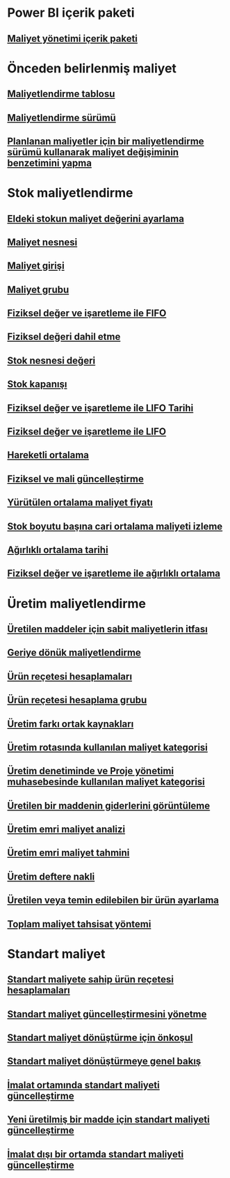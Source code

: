 # Power BI içerik paketi
## [Maliyet yönetimi içerik paketi](/dynamics365/operations/dev-itpro/analytics/cost-management-content-pack?toc=/dynamics365/operations/supply-chain/toc.json)
# Önceden belirlenmiş maliyet
## [Maliyetlendirme tablosu](costing-sheets.md)
## [Maliyetlendirme sürümü](costing-versions.md)
## [Planlanan maliyetler için bir maliyetlendirme sürümü kullanarak maliyet değişiminin benzetimini yapma](simulate-cost-changes-costing-version-planned-costs.md)
# Stok maliyetlendirme
## [Eldeki stokun maliyet değerini ayarlama](adjust-hand-inventory-cost-values.md)
## [Maliyet nesnesi](cost-object.md)
## [Maliyet girişi](cost-entries.md)
## [Maliyet grubu](cost-groups.md)
## [Fiziksel değer ve işaretleme ile FIFO](fifo-physical-value-marking.md)
## [Fiziksel değeri dahil etme](include-physical-value.md)
## [Stok nesnesi değeri](physical-quantity.md)
## [Stok kapanışı](inventory-close.md)
## [Fiziksel değer ve işaretleme ile LIFO Tarihi](lifo-date-physical-value-marking.md)
## [Fiziksel değer ve işaretleme ile LIFO](lifo-physical-value-marking.md)
## [Hareketli ortalama](moving-average.md)
## [Fiziksel ve mali güncelleştirme](physical-financial-updates.md)
## [Yürütülen ortalama maliyet fiyatı](running-average-cost-price.md)
## [Stok boyutu başına cari ortalama maliyeti izleme](track-running-average-cost-per-inventory-dimension.md)
## [Ağırlıklı ortalama tarihi](weighted-average-date.md)
## [Fiziksel değer ve işaretleme ile ağırlıklı ortalama](weighted-average-physical-value-marking.md)
# Üretim maliyetlendirme
## [Üretilen maddeler için sabit maliyetlerin itfası](amortize-constant-costs-manufactured-item.md)
## [Geriye dönük maliyetlendirme](backflush-costing.md)
## [Ürün reçetesi hesaplamaları](bom-calculations.md)
## [Ürün reçetesi hesaplama grubu](bom-calculation-groups.md)
## [Üretim farkı ortak kaynakları](common-sources-of-production-variances.md)
## [Üretim rotasında kullanılan maliyet kategorisi](cost-categories-used-production-routings.md)
## [Üretim denetiminde ve Proje yönetimi muhasebesinde kullanılan maliyet kategorisi](cost-categories-used-production-control-project-management-accounting.md)
## [Üretilen bir maddenin giderlerini görüntüleme](charges-manufactured-item.md)
## [Üretim emri maliyet analizi](production-order-cost-analysis.md)
## [Üretim emri maliyet tahmini](production-order-cost-estimation.md)
## [Üretim deftere nakli](production-posting.md)
## [Üretilen veya temin edilebilen bir ürün ayarlama](manufactured-items-treated-as-purchased-items.md)
## [Toplam maliyet tahsisat yöntemi](methodology-total-cost-allocation.md)
# Standart maliyet
## [Standart maliyete sahip ürün reçetesi hesaplamaları](information-used-bom-calculations-standard-costs.md)
## [Standart maliyet güncelleştirmesini yönetme](manage-standard-cost-updates.md)
## [Standart maliyet dönüştürme için önkoşul](prerequisites-standard-cost-conversion.md)
## [Standart maliyet dönüştürmeye genel bakış](standard-cost-conversion-overview.md)
## [İmalat ortamında standart maliyeti güncelleştirme](update-standard-costs-manufacturing-environment.md)
## [Yeni üretilmiş bir madde için standart maliyeti güncelleştirme](update-standard-costs-new-manufactured-item.md)
## [İmalat dışı bir ortamda standart maliyeti güncelleştirme](update-standard-costs-non-manufacturing-environment.md)



